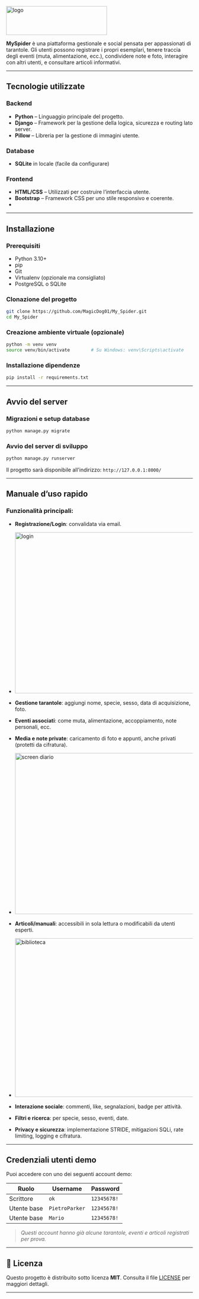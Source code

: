 <img width="272" height="78" alt="logo" src="https://github.com/user-attachments/assets/54fc9ee5-45dc-4c8a-b977-6f6a3253ca17" />

**MySpider** è una piattaforma gestionale e social pensata per appassionati di tarantole.
Gli utenti possono registrare i propri esemplari, tenere traccia degli eventi (muta, alimentazione, ecc.), condividere note e foto, interagire con altri utenti, e consultare articoli informativi.

---
##  Tecnologie utilizzate

### Backend
- **Python** – Linguaggio principale del progetto.
- **Django** – Framework per la gestione della logica, sicurezza e routing lato server.
- **Pillow** – Libreria per la gestione di immagini utente.

### Database
- **SQLite** in locale (facile da configurare) 

### Frontend
- **HTML/CSS** – Utilizzati per costruire l’interfaccia utente.
- **Bootstrap** – Framework CSS per uno stile responsivo e coerente.
- 
---

## Installazione

### Prerequisiti

* Python 3.10+
* pip
* Git
* Virtualenv (opzionale ma consigliato)
* PostgreSQL o SQLite

### Clonazione del progetto

```bash
git clone https://github.com/MagicDog01/My_Spider.git
cd My_Spider
```

### Creazione ambiente virtuale (opzionale)

```bash
python -m venv venv
source venv/bin/activate        # Su Windows: venv\Scripts\activate
```

### Installazione dipendenze

```bash
pip install -r requirements.txt
```

---

## Avvio del server

### Migrazioni e setup database

```bash
python manage.py migrate
```

### Avvio del server di sviluppo

```bash
python manage.py runserver
```

Il progetto sarà disponibile all’indirizzo:
`http://127.0.0.1:8000/`

---

## Manuale d’uso rapido

### Funzionalità principali:



*    **Registrazione/Login**: convalidata via email.
*    <img width="952" height="434" alt="login" src="https://github.com/user-attachments/assets/837acdce-ce6e-41da-af26-b31bd51d7baa" />

*    **Gestione tarantole**: aggiungi nome, specie, sesso, data di acquisizione, foto.
*    **Eventi associati**: come muta, alimentazione, accoppiamento, note personali, ecc.
*    **Media e note private**: caricamento di foto e appunti, anche privati (protetti da cifratura).
*    <img width="943" height="434" alt="screen diario" src="https://github.com/user-attachments/assets/1d7433b6-b4ec-48e3-9f4f-a7fa8e713713" />
*    **Articoli/manuali**: accessibili in sola lettura o modificabili da utenti esperti.
*    <img width="943" height="428" alt="biblioteca" src="https://github.com/user-attachments/assets/483860f1-d99b-4225-bc1d-bc37c06bba65" />

*    **Interazione sociale**: commenti, like, segnalazioni, badge per attività.
*    **Filtri e ricerca**: per specie, sesso, eventi, date.
*    **Privacy e sicurezza**: implementazione STRIDE, mitigazioni SQLi, rate limiting, logging e cifratura.

---

##   Credenziali utenti demo

Puoi accedere con uno dei seguenti account demo:

| Ruolo       | Username       | Password   |
| ----------- | -------------- | ---------- |
| Scrittore   | `ok`           | `12345678!`|
| Utente base | `PietroParker` | `12345678!`|
| Utente base | `Mario`        | `12345678!`|


>   *Questi account hanno già alcune tarantole, eventi e articoli registrati per prova.*

---

## 📄 Licenza

Questo progetto è distribuito sotto licenza **MIT**.
Consulta il file [LICENSE](./LICENSE) per maggiori dettagli.

---

